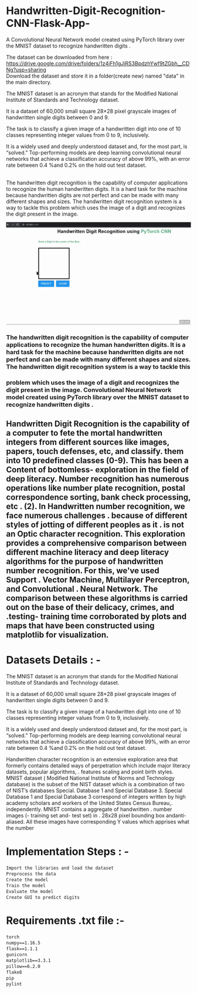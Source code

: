 # Handwritten-Digit-Recognition-CNN-Flask-App-
A Convolutional Neural Network model created using PyTorch library over the MNIST dataset to recognize handwritten digits . <br />

The dataset can be downloaded from here : <br />
https://drive.google.com/drive/folders/1z4iFh1gJiRS3BpdzhYwf9tZGbh__CDNg?usp=sharing <br />
Download the dataset and store it in a folder(create new) named "data" in the main directory.
<br />

The MNIST dataset is an acronym that stands for the Modified National Institute of Standards and Technology dataset.

It is a dataset of 60,000 small square 28×28 pixel grayscale images of handwritten single digits between 0 and 9.

The task is to classify a given image of a handwritten digit into one of 10 classes representing integer values from 0 to 9, inclusively.

It is a widely used and deeply understood dataset and, for the most part, is “solved.” Top-performing models are deep learning convolutional neural networks that achieve a classification accuracy of above 99%, with an error rate between 0.4 %and 0.2% on the hold out test dataset. <br />
<br />

The handwritten digit recognition is the capability of computer
applications to recognize the human handwritten digits. It is a
hard task for the machine because handwritten digits are not
perfect and can be made with many different shapes and sizes.
The handwritten digit recognition system is a way to tackle this
problem which uses the image of a digit and recognizes the
digit present in the image.

![](digit_demo.gif)

### The handwritten digit recognition is the capability of computer applications to recognize the human handwritten digits. It is a hard task for the machine because handwritten digits are not perfect and can be made with many different shapes and sizes. The handwritten digit recognition system is a way to tackle this
### problem which uses the image of a digit and recognizes the digit present in the image. Convolutional Neural Network model created using PyTorch library over the MNIST dataset to recognize handwritten digits .

## Handwritten Digit Recognition is the capability of a computer to fete the mortal handwritten integers from different sources like images, papers, touch defenses, etc, and classify.  them into 10 predefined classes (0-9). This has been a  Content of bottomless- exploration in the field of deep literacy.  Number recognition has numerous operations like number plate recognition, postal correspondence sorting, bank check processing, etc . (2). In Handwritten number recognition,   we face numerous challenges . because of different styles of jotting of different peoples as it .  is not an Optic character recognition. This exploration provides a comprehensive comparison between different machine literacy and deep literacy algorithms for the purpose of handwritten number recognition. For this, we've used Support . Vector Machine, Multilayer Perceptron, and Convolutional . Neural Network. The comparison between these algorithms is carried out on the base of their delicacy, crimes, and .testing- training time corroborated by plots and maps that have been constructed using matplotlib for visualization.

# Datasets Details : -
The MNIST dataset is an acronym that stands for the Modified National Institute of Standards and Technology dataset.

It is a dataset of 60,000 small square 28×28 pixel grayscale images of handwritten single digits between 0 and 9.

The task is to classify a given image of a handwritten digit into one of 10 classes representing integer values from 0 to 9, inclusively.

It is a widely used and deeply understood dataset and, for the most part, is “solved.” Top-performing models are deep learning convolutional neural networks that achieve a classification accuracy of above 99%, with an error rate between 0.4 %and 0.2% on the hold out test dataset.

Handwritten character recognition is an extensive exploration area that formerly contains detailed ways of perpetration which include major literacy datasets, popular algorithms,  . features scaling and point birth styles. MNIST dataset ( Modified National Institute of Norms and Technology database) is the subset of the NIST dataset which is a combination of two of NIST’s databases Special.  Database 1 and Special Database 3. Special Database 1 and Special Database 3 correspond of integers written by high academy scholars and workers of the United States Census Bureau,.  independently. MNIST contains a aggregate of handwritten . number images (- training set and- test set) in .  28x28 pixel bounding box andanti-aliased. All these images have corresponding Y values which apprises what the number

# Implementation Steps : -
    Import the libraries and load the dataset
    Preprocess the data
    Create the model
    Train the model
    Evaluate the model
    Create GUI to predict digits

# Requirements .txt file :-
    torch
    numpy==1.16.5
    flask==1.1.1
    gunicorn
    matplotlib==3.3.1
    pillow==6.2.0
    flake8
    pip
    pylint
